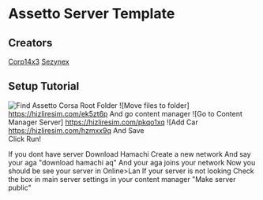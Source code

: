 # Assetto Server Template

## Creators

[Corp14x3](https://github.com/corp14x3)
[Sezynex](https://github.com/sezynex)


## Setup Tutorial
![Find Assetto Corsa Root Folder](./setup/t9khqze.png.jpg)
![Move files to folder]
https://hizliresim.com/ek5zt6p
And go content manager
![Go to Content Manager Server]
https://hizliresim.com/pkqo1xq
![Add Car
https://hizliresim.com/hzmxx9q
And Save                                                                                                                                                                                                              
Click Run!                                                                                                                                                                                                                                                                                                    

If you dont have server
Download Hamachi
Create a new network
And say your aga "download hamachi aq"
And your aga joins your network
Now you should be see your server in Online>Lan
If your server is not looking Check the box in main server settings in your content manager "Make server public"
